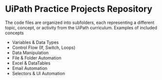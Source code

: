 # UiPath Practice Projects Repository
<p>The code files are organized into subfolders, each representing a different topic, concept, or activity from the UiPath curriculum. Examples of included concepts</p>
<ul>
<li>Variables & Data Types</li>
<li>Control Flow (If, Switch, Loops)</li>
<li>Data Manipulation</li>
<li>File & Folder Automation</li>
<li>Excel & DataTables</li>
<li>Email Automation</li>
<li>Selectors & UI Automation</li></ul>
